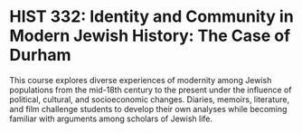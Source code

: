 # HIST 332: Identity and Community in Modern Jewish History: The Case of Durham

This course explores diverse experiences of modernity among Jewish populations from the mid-18th century to the present under the influence of political, cultural, and socioeconomic changes. Diaries, memoirs, literature, and film challenge students to develop their own analyses while becoming familiar with arguments among scholars of Jewish life.